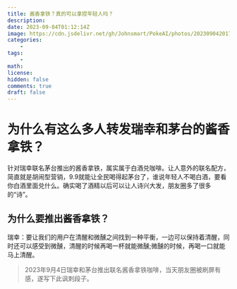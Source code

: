 ```yaml
---
title: 酱香拿铁？真的可以拿捏年轻人吗？
description: 
date: 2023-09-04T01:12:14Z
image: https://cdn.jsdelivr.net/gh/Johnsmart/PokeAI/photos/20230904201736.png
categories:
    - 
tags:
    - 
math: 
license: 
hidden: false
comments: true
draft: false
---
```


# 为什么有这么多人转发瑞幸和茅台的酱香拿铁？
针对瑞幸联名茅台推出的酱香拿铁，属实属于白酒兑咖啡。让人意外的联名配方，简直就是胡闹型营销，9.9就能让全民喝得起茅台了，谁说年轻人不喝白酒，要看你白酒里面兑什么。确实喝了酒精以后可以让人诗兴大发，朋友圈多了很多的“诗”。


## 为什么要推出酱香拿铁？
瑞幸：要让我们的用户在清醒和微醺之间找到一种平衡，一边可以保持着清醒，同时还可以感受到微醺，清醒的时候再喝一杯就能微醺;微醺的时候，再喝一口就能马上清醒。

> 2023年9月4日瑞幸和茅台推出联名酱香拿铁咖啡，当天朋友圈被刷屏有感，遂写下此讽刺段子。